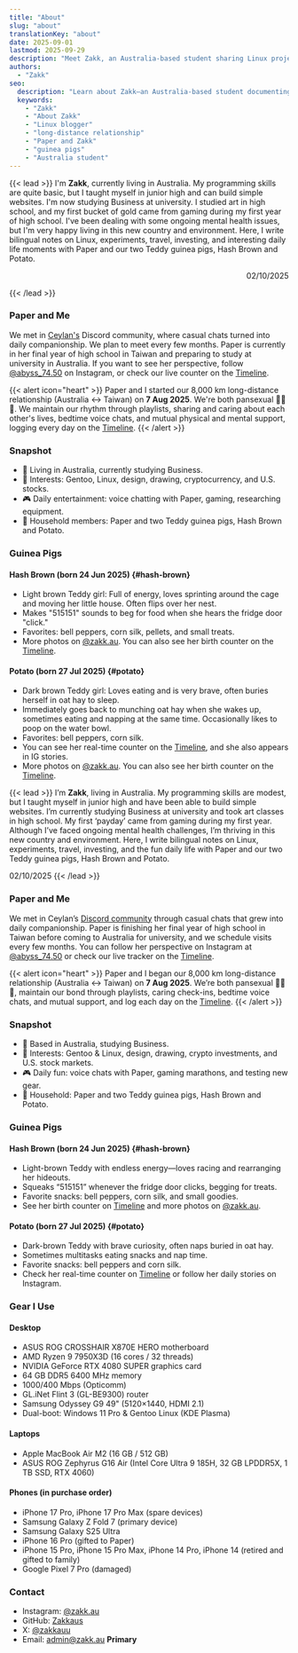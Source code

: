 ```yaml
---
title: "About"
slug: "about"
translationKey: "about"
date: 2025-09-01
lastmod: 2025-09-29
description: "Meet Zakk, an Australia-based student sharing Linux projects, long-distance life with Paper, and guinea pig stories."
authors:
  - "Zakk"
seo:
  description: "Learn about Zakk—an Australia-based student documenting Gentoo Linux experiments, long-distance life with Paper, and the daily adventures of two guinea pigs."
  keywords:
    - "Zakk"
    - "About Zakk"
    - "Linux blogger"
    - "long-distance relationship"
    - "Paper and Zakk"
    - "guinea pigs"
    - "Australia student"
---
```


{{< lead >}}
I'm **Zakk**, currently living in Australia. My programming skills are quite basic, but I taught myself in junior high and can build simple websites. I'm now studying Business at university. I studied art in high school, and my first bucket of gold came from gaming during my first year of high school. I've been dealing with some ongoing mental health issues, but I'm very happy living in this new country and environment. Here, I write bilingual notes on Linux, experiments, travel, investing, and interesting daily life moments with Paper and our two Teddy guinea pigs, Hash Brown and Potato.
<p style="text-align:right;">02/10/2025</p>

{{< /lead >}}

### Paper and Me
We met in [Ceylan's](https://www.youtube.com/@xilanceylan) Discord community, where casual chats turned into daily companionship. We plan to meet every few months. Paper is currently in her final year of high school in Taiwan and preparing to study at university in Australia. If you want to see her perspective, follow [@abyss_74.50](https://www.instagram.com/abyss_74.50/) on Instagram, or check our live counter on the [Timeline](/timeline/#couple).

{{< alert icon="heart" >}}
Paper and I started our 8,000 km long-distance relationship (Australia ↔ Taiwan) on **7 Aug 2025**. We're both pansexual 🩷💛🩵. We maintain our rhythm through playlists, sharing and caring about each other's lives, bedtime voice chats, and mutual physical and mental support, logging every day on the [Timeline](/timeline/#couple).
{{< /alert >}}

### Snapshot
- 📍 Living in Australia, currently studying Business.
- 🧠 Interests: Gentoo, Linux, design, drawing, cryptocurrency, and U.S. stocks.
- 🎮 Daily entertainment: voice chatting with Paper, gaming, researching equipment.
- 🐹 Household members: Paper and two Teddy guinea pigs, Hash Brown and Potato.

### Guinea Pigs
#### Hash Brown (born 24 Jun 2025) {#hash-brown}
- Light brown Teddy girl: Full of energy, loves sprinting around the cage and moving her little house. Often flips over her nest.
- Makes "515151" sounds to beg for food when she hears the fridge door "click."
- Favorites: bell peppers, corn silk, pellets, and small treats.
- More photos on [@zakk.au](https://www.instagram.com/zakk.au/). You can also see her birth counter on the [Timeline](/timeline/#hash-brown).

#### Potato (born 27 Jul 2025) {#potato}
- Dark brown Teddy girl: Loves eating and is very brave, often buries herself in oat hay to sleep.
- Immediately goes back to munching oat hay when she wakes up, sometimes eating and napping at the same time. Occasionally likes to poop on the water bowl.
- Favorites: bell peppers, corn silk.
- You can see her real-time counter on the [Timeline](/timeline/#potato), and she also appears in IG stories.
- More photos on [@zakk.au](https://www.instagram.com/zakk.au/). You can also see her birth counter on the [Timeline](/timeline/#potato).

{{< lead >}}
I’m **Zakk**, living in Australia. My programming skills are modest, but I taught myself in junior high and have been able to build simple websites. I’m currently studying Business at university and took art classes in high school. My first ‘payday’ came from gaming during my first year. Although I’ve faced ongoing mental health challenges, I’m thriving in this new country and environment. Here, I write bilingual notes on Linux, experiments, travel, investing, and the fun daily life with Paper and our two Teddy guinea pigs, Hash Brown and Potato.

02/10/2025
{{< /lead >}}

### Paper and Me
We met in Ceylan’s [Discord community](https://www.youtube.com/@xilanceylan) through casual chats that grew into daily companionship. Paper is finishing her final year of high school in Taiwan before coming to Australia for university, and we schedule visits every few months. You can follow her perspective on Instagram at [@abyss_74.50](https://www.instagram.com/abyss_74.50/) or check our live tracker on the [Timeline](/timeline/#couple).

{{< alert icon="heart" >}}
Paper and I began our 8,000 km long-distance relationship (Australia ↔ Taiwan) on **7 Aug 2025**. We’re both pansexual 🩷💛🩵, maintain our bond through playlists, caring check-ins, bedtime voice chats, and mutual support, and log each day on the [Timeline](/timeline/#couple).
{{< /alert >}}

### Snapshot
- 📍 Based in Australia, studying Business.
- 🧠 Interests: Gentoo & Linux, design, drawing, crypto investments, and U.S. stock markets.
- 🎮 Daily fun: voice chats with Paper, gaming marathons, and testing new gear.
- 🐹 Household: Paper and two Teddy guinea pigs, Hash Brown and Potato.

### Guinea Pigs
#### Hash Brown (born 24 Jun 2025) {#hash-brown}
- Light-brown Teddy with endless energy—loves racing and rearranging her hideouts.
- Squeaks “515151” whenever the fridge door clicks, begging for treats.
- Favorite snacks: bell peppers, corn silk, and small goodies.
- See her birth counter on [Timeline](/timeline/#hash-brown) and more photos on [@zakk.au](https://www.instagram.com/zakk.au/).

#### Potato (born 27 Jul 2025) {#potato}
- Dark-brown Teddy with brave curiosity, often naps buried in oat hay.
- Sometimes multitasks eating snacks and nap time.
- Favorite snacks: bell peppers and corn silk.
- Check her real-time counter on [Timeline](/timeline/#potato) or follow her daily stories on Instagram.

### Gear I Use
#### Desktop
- ASUS ROG CROSSHAIR X870E HERO motherboard
- AMD Ryzen 9 7950X3D (16 cores / 32 threads)
- NVIDIA GeForce RTX 4080 SUPER graphics card
- 64 GB DDR5 6400 MHz memory
- 1000/400 Mbps (Opticomm)
- GL.iNet Flint 3 (GL-BE9300) router
- Samsung Odyssey G9 49" (5120×1440, HDMI 2.1)
- Dual-boot: Windows 11 Pro & Gentoo Linux (KDE Plasma)

#### Laptops
- Apple MacBook Air M2 (16 GB / 512 GB)
- ASUS ROG Zephyrus G16 Air (Intel Core Ultra 9 185H, 32 GB LPDDR5X, 1 TB SSD, RTX 4060)

#### Phones (in purchase order)
- iPhone 17 Pro, iPhone 17 Pro Max (spare devices)
- Samsung Galaxy Z Fold 7 (primary device)
- Samsung Galaxy S25 Ultra
- iPhone 16 Pro (gifted to Paper)
- iPhone 15 Pro, iPhone 15 Pro Max, iPhone 14 Pro, iPhone 14 (retired and gifted to family)
- Google Pixel 7 Pro (damaged)

### Contact
- Instagram: [@zakk.au](https://www.instagram.com/zakk.au/)
- GitHub: [Zakkaus](https://github.com/Zakkaus)
- X: [@zakkauu](https://x.com/zakkauu)
- Email: [admin@zakk.au](mailto:admin@zakk.au) **Primary**
